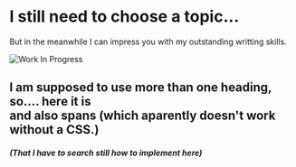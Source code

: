 <!DOCTYPE html>
<html>
<head>
</head>
<body>

<h1>I still need to choose a topic...</h1>
<p>But in the meanwhile I can impress you with my outstanding writting skills.</p>
<img src = "https://www.sparklebox.co.uk/wp-content/uploads/1-5286.jpg" alt = "Work In Progress">
<h2>I am supposed to use more than one heading, so.... here it is  <br> and also <span style="red">spans (which aparently doesn't work without a CSS.) </span></h2>
<h5>(That I have to search still how to implement here)</h5>

</body>
</html>
